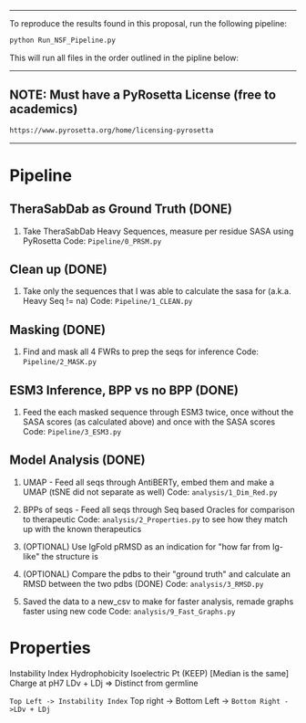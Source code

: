 ------------------------
To reproduce the results found in this proposal, run the following pipeline:
```bash
python Run_NSF_Pipeline.py
```

This will run all files in the order outlined in the pipline below: 


------------------------


##  NOTE: Must have a PyRosetta License (free to academics)
```bash
https://www.pyrosetta.org/home/licensing-pyrosetta
```

------------------------

# Pipeline
## TheraSabDab as Ground Truth (DONE)
1. Take TheraSabDab Heavy Sequences, measure per residue SASA using PyRosetta 
Code: ```Pipeline/0_PRSM.py```

## Clean up (DONE)
1. Take only the sequences that I was able to calculate the sasa for (a.k.a. Heavy Seq != na) 
Code: ```Pipeline/1_CLEAN.py```

## Masking (DONE)
1. Find and mask all 4 FWRs to prep the seqs for inference
Code:  ```Pipeline/2_MASK.py```

## ESM3 Inference, BPP vs no BPP (DONE)
1. Feed the each masked sequence through ESM3 twice, once without the SASA scores (as calculated above) and once with the SASA scores
Code: ```Pipeline/3_ESM3.py``` 

## Model Analysis (DONE)
1. UMAP - Feed all seqs through AntiBERTy, embed them and make a UMAP (tSNE did not separate as well) 
Code: ```analysis/1_Dim_Red.py```

2. BPPs of seqs - Feed all seqs through Seq based Oracles for comparison to therapeutic
Code:  ```analysis/2_Properties.py``` to see how they match up with the known therapeutics

3. (OPTIONAL) Use IgFold pRMSD as an indication for "how far from Ig-like" the structure is

4. (OPTIONAL) Compare the pdbs to their "ground truth" and calculate an RMSD between the two pdbs (DONE)
Code: ```analysis/3_RMSD.py```

5. Saved the data to a new_csv to make for faster analysis, remade graphs faster using new code
Code: ```analysis/9_Fast_Graphs.py```


# Properties 
Instability Index
Hydrophobicity
Isoelectric Pt (KEEP) [Median is the same]
Charge at pH7 
LDv + LDj => Distinct from germline

`Top Left -> Instability Index`
Top right -> 
Bottom Left -> 
`Bottom Right ->LDv + LDj`